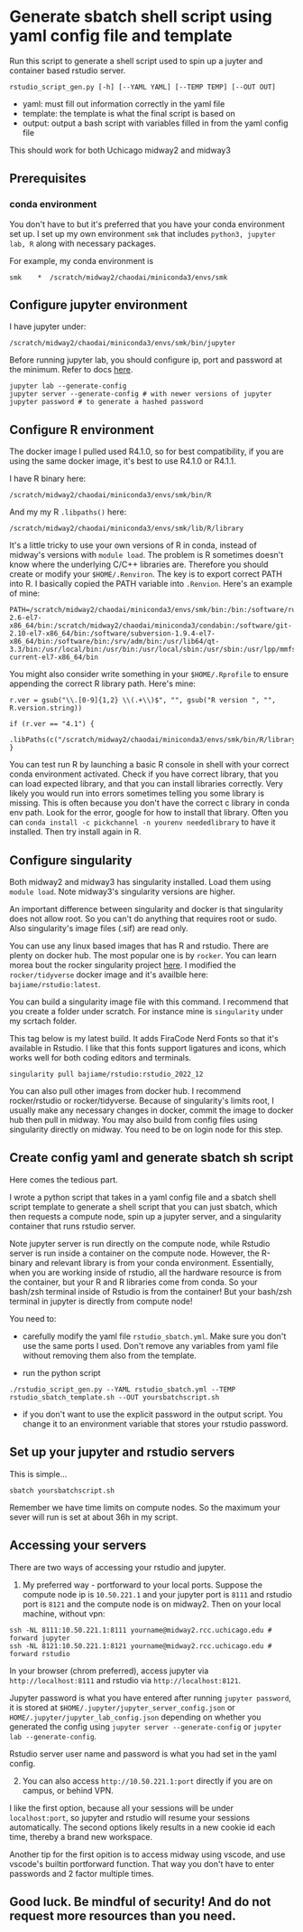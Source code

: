 # Generate sbatch shell script using yaml config file and template


Run this script to generate a shell script used to spin up a juyter and container based rstudio server.

```
rstudio_script_gen.py [-h] [--YAML YAML] [--TEMP TEMP] [--OUT OUT]
```
- yaml: must fill out information correctly in the yaml file
- template: the template is what the final script is based on
- output: output a bash script with variables filled in from the yaml config file

This should work for both Uchicago midway2 and midway3


## Prerequisites

### conda environment

You don't have to but it's preferred that you have your conda environment set up. I set up my own environment `smk` that includes `python3, jupyter lab, R` along with necessary packages.

For example, my conda environment is
```
smk    *  /scratch/midway2/chaodai/miniconda3/envs/smk
```

## Configure jupyter environment

I have jupyter under:

```
/scratch/midway2/chaodai/miniconda3/envs/smk/bin/jupyter
```

Before running jupyter lab, you should configure ip, port and password at the minimum. Refer to docs [here](https://jupyter-notebook.readthedocs.io/en/stable/public_server.html).
```
jupyter lab --generate-config
jupyter server --generate-config # with newer versions of jupyter
jupyter password # to generate a hashed password
```


## Configure R environment

The docker image I pulled used R4.1.0, so for best compatibility, if you are using the same docker image, it's best to use R4.1.0 or R4.1.1.

I have R binary here:
```
/scratch/midway2/chaodai/miniconda3/envs/smk/bin/R
```

And my my R `.libpaths()` here:
```
/scratch/midway2/chaodai/miniconda3/envs/smk/lib/R/library
```

It's a little tricky to use your own versions of R in conda, instead of midway's versions with `module load`. The problem is R sometimes doesn't know where the underlying C/C++ libraries are. Therefore you should create or modify your `$HOME/.Renviron`. The key is to export correct PATH into R. I basically copied the PATH variable into `.Renvion`. Here's an example of mine:
```
PATH=/scratch/midway2/chaodai/miniconda3/envs/smk/bin:/bin:/software/ruby-2.6-el7-x86_64/bin:/scratch/midway2/chaodai/miniconda3/condabin:/software/git-2.10-el7-x86_64/bin:/software/subversion-1.9.4-el7-x86_64/bin:/software/bin:/srv/adm/bin:/usr/lib64/qt-3.3/bin:/usr/local/bin:/usr/bin:/usr/local/sbin:/usr/sbin:/usr/lpp/mmfs/bin:/home/chaodai/bin:/home/chaodai/.local/bin:/software/slurm-current-el7-x86_64/bin
```

You might also consider write something in your `$HOME/.Rprofile` to ensure appending the correct R library path. Here's mine:
```
r.ver = gsub("\\.[0-9]{1,2} \\(.+\\)$", "", gsub("R version ", "", R.version.string))

if (r.ver == "4.1") {
  .libPaths(c("/scratch/midway2/chaodai/miniconda3/envs/smk/bin/R/library"))
}
```

You can test run R by launching a basic R console in shell with your correct conda environment activated. Check if you have correct library, that you can load expected library, and that you can install libraries correctly. Very likely you would run into errors sometimes telling you some library is missing. This is often because you don't have the correct c library in conda env path. Look for the error, google for how to install that library. Often you can `conda install -c pickchannel -n yourenv neededlibrary` to have it installed. Then try install again in R.

## Configure singularity

Both midway2 and midway3 has singularity installed. Load them using `module load`. Note midway3's singularity versions are higher.

An important difference between singularity and docker is that singularity does not allow root. So you can't do anything that requires root or sudo. Also singularity's image files (.sif) are read only.

You can use any linux based images that has R and rstudio. There are plenty on docker hub. The most popular one is by `rocker`. You can learn morea bout the rocker singularity project [here](https://rocker-project.org/use/singularity.html). I modified the `rocker/tidyverse` docker image and it's availble here: `bajiame/rstudio:latest`. 

You can build a singularity image file with this command. I recommend that you create a folder under scratch. For instance mine is `singularity` under my scrtach folder.

This tag below is my latest build. It adds FiraCode Nerd Fonts so that it's available in Rstudio. I like that this fonts support ligatures and icons, which works well for both coding editors and terminals.

```
singularity pull bajiame/rstudio:rstudio_2022_12
```

You can also pull other images from docker hub. I recommend rocker/rstudio or rocker/tidyverse. Because of singularity's limits root, I usually make any necessary changes in docker, commit the image to docker hub then pull in midway. You may also build from config files using singularity directly on midway. You need to be on login node for this step.

## Create config yaml and generate sbatch sh script

Here comes the tedious part.

I wrote a python script that takes in a yaml config file and a sbatch shell script template to generate a shell script that you can just sbatch, which then requests a compute node, spin up a jupyter server, and a singularity container that runs rstudio server.

Note jupyter server is run directly on the compute node, while Rstudio server is run inside a container on the compute node. However, the R-binary and relevant library is from your conda environment. Essentially, when you are working inside of rstudio, all the hardware resource is from the container, but your R and R libraries come from conda. So your bash/zsh terminal inside of Rstudio is from the container! But your bash/zsh terminal in jupyter is directly from compute node!

You need to:

-   carefully modify the yaml file `rstudio_sbatch.yml`. Make sure you don't use the same ports I used. Don't remove any variables from yaml file without removing them also from the template.

-   run the python script 
```
./rstudio_script_gen.py --YAML rstudio_sbatch.yml --TEMP rstudio_sbatch_template.sh --OUT yoursbatchscript.sh
```

-   if you don't want to use the explicit password in the output script. You change it to an environment variable that stores your rstudio password.

## Set up your jupyter and rstudio servers

This is simple...

```
sbatch yoursbatchscript.sh
```

Remember we have time limits on compute nodes. So the maximum your sever will run is set at about 36h in my script.

## Accessing your servers

There are two ways of accessing your rstudio and jupyter. 

1. My preferred way - portforward to your local ports. Suppose the compute node ip is `10.50.221.1` and your jupyter port is `8111` and rstudio port is `8121` and the compute node is on midway2. Then on your local machine, without vpn:

```
ssh -NL 8111:10.50.221.1:8111 yourname@midway2.rcc.uchicago.edu # forward jupyter
ssh -NL 8121:10.50.221.1:8121 yourname@midway2.rcc.uchicago.edu # forward rstudio
```

In your browser (chrom preferred), access jupyter via `http://localhost:8111` and rstudio via `http://localhost:8121`. 

Jupyter password is what you have entered after running `jupyter password`, it is stored at `$HOME/.jupyter/jupyter_server_config.json` or `HOME/.jupyter/jupyter_lab_config.json` depending on whether you generated the config using `jupyter server --generate-config` or `jupyter lab --generate-config`.

Rstudio server user name and password is what you had set in the yaml config.

2. You can also access `http://10.50.221.1:port` directly if you are on campus, or behind VPN.

I like the first option, because all your sessions will be under `localhost:port`, so jupyter and rstudio will resume your sessions automatically. The second options likely results in a new cookie id each time, thereby a brand new workspace.

Another tip for the first opition is to access midway using vscode, and use vscode's builtin portforward function. That way you don't have to enter passwords and 2 factor multiple times.

## Good luck. Be mindful of security! And do not request more resources than you need.
